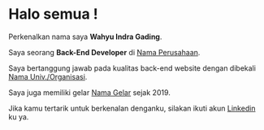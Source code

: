 # Halo semua ! 

Perkenalkan nama saya **Wahyu Indra Gading**.

Saya seorang **Back-End Developer** di [Nama Perusahaan](https://www.dicoding.com/).

Saya bertanggung jawab pada kualitas back-end website dengan dibekali [Nama Univ./Organisasi](https://www.coursera.org).

Saya juga memiliki gelar [Nama Gelar](https://www.credential.net) sejak 2019.

Jika kamu tertarik untuk berkenalan denganku, silakan ikuti akun [Linkedin](https://www.linkedin.com) ku ya.
